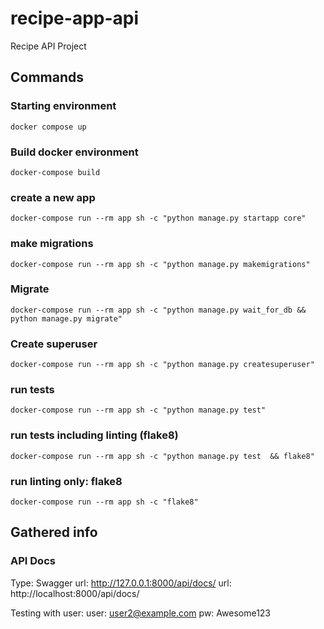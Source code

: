 # recipe-app-api
Recipe API Project

## Commands
### Starting environment
```
docker compose up
```

### Build docker environment
```
docker-compose build
```

### create a new app
```
docker-compose run --rm app sh -c "python manage.py startapp core"
```

### make migrations
```
docker-compose run --rm app sh -c "python manage.py makemigrations"
```

### Migrate
```
docker-compose run --rm app sh -c "python manage.py wait_for_db && python manage.py migrate"
```

### Create superuser
```
docker-compose run --rm app sh -c "python manage.py createsuperuser"
```


### run tests
```
docker-compose run --rm app sh -c "python manage.py test"
```
### run tests including linting (flake8)
```
docker-compose run --rm app sh -c "python manage.py test  && flake8"
```

### run linting only: flake8
```
docker-compose run --rm app sh -c "flake8"
```

## Gathered info

### API Docs
Type: Swagger
url: http://127.0.0.1:8000/api/docs/
url: http://localhost:8000/api/docs/

Testing with user:
user: user2@example.com
pw: Awesome123